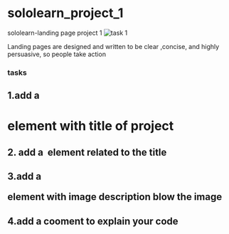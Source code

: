 # sololearn_project_1
sololearn-landing page project 1
![task 1](https://github.com/user-attachments/assets/04c6581c-b3b8-4203-8007-c68bd169d524)

Landing pages are designed and written to be clear ,concise, and highly persuasive, so people take action
### tasks
## 1.add a <h1> element with title of project
## 2. add a <img> element related to the title
## 3.add a <p> element with image description blow the image 
## 4.add a cooment to explain your code 

